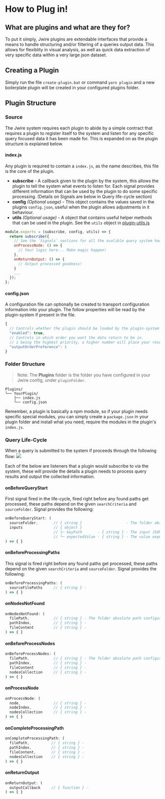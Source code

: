 # How to Plug in!

## What are plugins and what are they for?

To put it simply, Jwire plugins are extendable interfaces that provide a means to handle structuring and/or filtering of a queries output data. This allows for flexiblity in visual analysis, as well as quick data extraction of very specific data within a very large json dataset.

## Creating a Plugin

Simply run the file `create-plugin.bat` or command `yarn plugin` and a new boilerplate plugin will be created in your configured plugins folder.

## Plugin Structure

### Source

The Jwire system requires each plugin to abide by a simple contract that requires a plugin to register itself to the system and listen for any specific query focused data it has been made for. This is expanded on as the plugin structure is explained below.

#### index.js

Any plugin is required to contain a `index.js`, as the name describes, this file is the core of the plugin.

- **subscribe** - A callback given to the plugin by the system, this allows the plugin to tell the system what events to listen for. Each signal provides different information that can be used by the plugin to do some specific processing. (Details on Signals are below in Query life-cycle section)
- **config** _(Optional usage)_ - This object contains the values saved in the plugins `config.json`, useful when the plugin allows adjustments in it behaviour.
- **utils** _(Optional usage)_ - A object that contains useful helper methods that can be used in the plugin. See the `utils` object in [plugin-utils.js](../internals/plugin-system/plugin-utils.js)

```javascript
module.exports = (subscribe, config, utils) => {
  return subscribe({
    // See the `Signals` sections for all the avalible query system hooks
    onProcessNode: () => {
      // Your logic here... Make magic happen!
    },
    onReturnOutput: () => {
      // Output processed goodness!
    }
    ...
  });
};

```

#### config.json

A configuration file can optionally be created to transport configuration information into your plugin. The follow properties will be read by the plugin-system if present in the file.

```javascript
{
  // Controls whether the plugin should be loaded by the plugin-system
  "enabled": true,
  // Controls in which order you want the data return to be in.
  // 1 being the highest priority, a higher number will place your result closer to the top of the output object. If no value is given then the system assigns a number to the plugin during loadtime. (Note: This assigned number may vary and is not constant.)
  "outputOrderPreference": 1
}

```

### Folder Structure

> Note: The **Plugins** folder is the folder you have configured in your Jwire config, under `pluginFolder`.

```
Plugins/
└── YourPlugin/
    ├── index.js
    └── config.json
```

Remember, a plugin is basically a npm module, so if your plugin needs specific special modules, you can simply create a `package.json` in your plugin folder and install what you need, require the modules in the plugin's `index.js`.

### Query Life-Cycle

When a query is submitted to the system if proceeds through the following flow:
![](https://www.plantuml.com/plantuml/svg/dLJ9Ri8m4BtxA-P89V8325Meg3cW2YXKgdeqoH0iZ9rweUNlEtO296uFq5oypLjcFCx4EcwSFqYMFSBiInWSmQj7SsAySEB87JQxZCK1A6efVINKY-ObcX7KdTNWuOhgHh7kuZT5ZgxO0PUo9RCW55JYYAhToBKCGAvAA4AOzHjR6B4XLuMM4abJ4-f3UzCmi-iKnbcMw5tWNRyTy3NLM8cbqGLQgmdvsLiFzdXQShSR0dxNP0BB5LelNOUrJy1INod_cn5LHPbgzOHRRJ2UhyCDiNxenTop8YvidJMBGPmtDHk2HMwAtTG8XqRm8PMsziwc5Xlat_xE4gcvrenGLIY2PQmosjVGRiE1qwrY2LiXqJAWhpdF1LtZRBsOWz8bneFm_KDvJdXx8UYh8wUMEble2Tqkrf6ve56LSOxI8eN0bWlfgLcSfaGfiIX99OcQzixiOa9pxNBjpp8qiji9flfGItJ9rTn1i4BdZLfuHqsImhAqvwRq5ctxKCExtF1Y7mh1op8C9Zu65bCO9uhleH_R2DiKJoARK2pzYdu0)

Each of the below are listeners that a plugin would subscribe to via the system, these will provide the details a plugin needs to process query results and output the collected information.

#### onBeforeQueryStart

First signal fired in the life-cycle, fired right before any found paths get processed, these paths depend on the given `searchCriteria` and `sourceFolder`. Signal provides the following:

```javascript
onBeforeQueryStart: (
  sourceFolder,       // { string }                    - The folder absolute path configured to be queried.
  inputs              // { object }
                      // ├─ keyPath       - { string } - The input JSON key path used to query the data.
                      // └─ expectedValue - { string } - The value expected to be found at the base of the given key path, this value can be * which means any value.
) => { }
```

#### onBeforeProcessingPaths

This signal is fired right before any found paths get processed, these paths depend on the given `searchCriteria` and `sourceFolder`. Signal provides the following:

```javascript
onBeforeProcessingPaths: (
  sourceFilePaths     // { string } - 
) => { }
```

#### onNodesNotFound

```javascript
onNodesNotFound: (
  filePath,           // { string } - The folder absolute path configured to be queried.
  pathIndex,          // { string } - 
  fileContent         // { string } - 
) => { }
```

#### onBeforeProcessNodes

```javascript
onBeforeProcessNodes: (
  filePath,           // { string } - The folder absolute path configured to be queried.
  pathIndex,          // { string } - 
  fileContent         // { string } - 
  nodesCollection     // { string } - 
) => { }
```

#### onProcessNode

```javascript
onProcessNode: (
  node,               // { string } - 
  nodeIndex,          // { string } - 
  nodesCollection     // { string } - 
) => { }
```

#### onCompleteProcessingPath

```javascript
onCompleteProcessingPath: (
  filePath,          // { string } - 
  pathIndex,         // { string } - 
  fileContent,       // { string } - 
  nodesCollection    // { string } - 
) => { }
```

#### onReturnOutput

```javascript
onReturnOutput: (
  outputCallback     // { function } - 
) => { }
```
